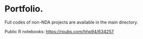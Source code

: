 # Portfolio.

Full codes of non-NDA projects are available in the main directory.

Public R notebooks: https://rpubs.com/hhp94/634257
